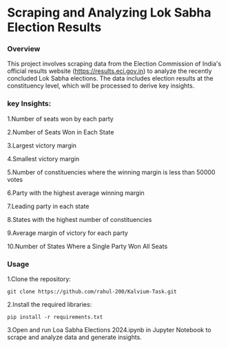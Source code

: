 # Scraping and Analyzing Lok Sabha Election Results
### Overview
This project involves scraping data from the Election Commission of India's official results website (https://results.eci.gov.in) to analyze the recently concluded Lok Sabha elections. The data includes election results at the constituency level, which will be processed to derive key insights.

### key Insights:
1.Number of seats won by each party

2.Number of Seats Won in Each State

3.Largest victory margin

4.Smallest victory margin

5.Number of constituencies where the winning margin is less than 50000 votes

6.Party with the highest average winning margin

7.Leading party in each state

8.States with the highest number of constituencies

9.Average margin of victory for each party

10.Number of States Where a Single Party Won All Seats

### Usage
1.Clone the repository:

    git clone https://github.com/rahul-200/Kalvium-Task.git
    
2.Install the required libraries:

    pip install -r requirements.txt

3.Open and run Loa Sabha Elections 2024.ipynb in Jupyter Notebook to scrape and analyze data and generate insights.



